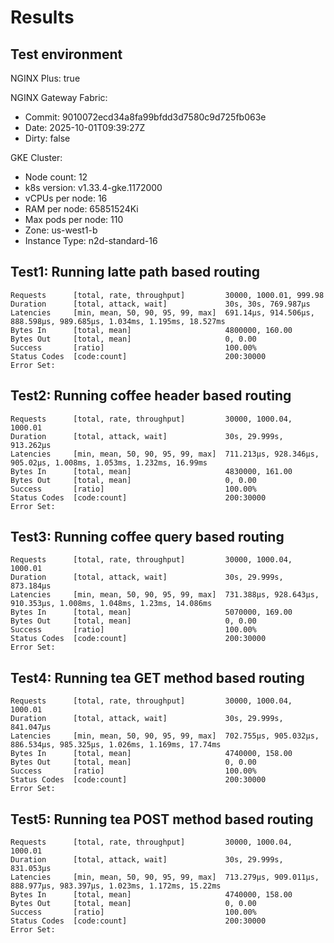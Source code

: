 # Results

## Test environment

NGINX Plus: true

NGINX Gateway Fabric:

- Commit: 9010072ecd34a8fa99bfdd3d7580c9d725fb063e
- Date: 2025-10-01T09:39:27Z
- Dirty: false

GKE Cluster:

- Node count: 12
- k8s version: v1.33.4-gke.1172000
- vCPUs per node: 16
- RAM per node: 65851524Ki
- Max pods per node: 110
- Zone: us-west1-b
- Instance Type: n2d-standard-16

## Test1: Running latte path based routing

```text
Requests      [total, rate, throughput]         30000, 1000.01, 999.98
Duration      [total, attack, wait]             30s, 30s, 769.987µs
Latencies     [min, mean, 50, 90, 95, 99, max]  691.14µs, 914.506µs, 888.598µs, 989.685µs, 1.034ms, 1.195ms, 18.527ms
Bytes In      [total, mean]                     4800000, 160.00
Bytes Out     [total, mean]                     0, 0.00
Success       [ratio]                           100.00%
Status Codes  [code:count]                      200:30000  
Error Set:
```

## Test2: Running coffee header based routing

```text
Requests      [total, rate, throughput]         30000, 1000.04, 1000.01
Duration      [total, attack, wait]             30s, 29.999s, 913.262µs
Latencies     [min, mean, 50, 90, 95, 99, max]  711.213µs, 928.346µs, 905.02µs, 1.008ms, 1.053ms, 1.232ms, 16.99ms
Bytes In      [total, mean]                     4830000, 161.00
Bytes Out     [total, mean]                     0, 0.00
Success       [ratio]                           100.00%
Status Codes  [code:count]                      200:30000  
Error Set:
```

## Test3: Running coffee query based routing

```text
Requests      [total, rate, throughput]         30000, 1000.04, 1000.01
Duration      [total, attack, wait]             30s, 29.999s, 873.184µs
Latencies     [min, mean, 50, 90, 95, 99, max]  731.388µs, 928.643µs, 910.353µs, 1.008ms, 1.048ms, 1.23ms, 14.086ms
Bytes In      [total, mean]                     5070000, 169.00
Bytes Out     [total, mean]                     0, 0.00
Success       [ratio]                           100.00%
Status Codes  [code:count]                      200:30000  
Error Set:
```

## Test4: Running tea GET method based routing

```text
Requests      [total, rate, throughput]         30000, 1000.04, 1000.01
Duration      [total, attack, wait]             30s, 29.999s, 841.047µs
Latencies     [min, mean, 50, 90, 95, 99, max]  702.755µs, 905.032µs, 886.534µs, 985.325µs, 1.026ms, 1.169ms, 17.74ms
Bytes In      [total, mean]                     4740000, 158.00
Bytes Out     [total, mean]                     0, 0.00
Success       [ratio]                           100.00%
Status Codes  [code:count]                      200:30000  
Error Set:
```

## Test5: Running tea POST method based routing

```text
Requests      [total, rate, throughput]         30000, 1000.04, 1000.01
Duration      [total, attack, wait]             30s, 29.999s, 831.053µs
Latencies     [min, mean, 50, 90, 95, 99, max]  713.279µs, 909.011µs, 888.977µs, 983.397µs, 1.023ms, 1.172ms, 15.22ms
Bytes In      [total, mean]                     4740000, 158.00
Bytes Out     [total, mean]                     0, 0.00
Success       [ratio]                           100.00%
Status Codes  [code:count]                      200:30000  
Error Set:
```
